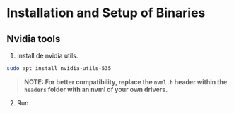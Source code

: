 # Installation and Setup of Binaries

## Nvidia tools

1. Install de nvidia utils.

```bash
sudo apt install nvidia-utils-535
```

> **NOTE: For better compatibility, replace the `nvml.h` header within the `headers` folder with an nvml of your own drivers.**

2. Run 